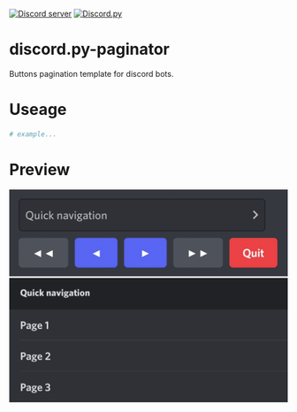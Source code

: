 [![Discord server](https://discord.com/api/guilds/843994109366501376/embed.png)](https://discord.gg/DFDUpXJNdc) [![Discord.py](https://img.shields.io/badge/Discord.py-2.0-blue)](https://github.com/Rapptz/discord.py)
# discord.py-paginator
Buttons pagination template for discord bots.

# Useage
```py
# example...
```

# Preview
![layout-preview](images/layout.jpg)
![quick-navigation-preview](images/quick-navigation.jpg)
